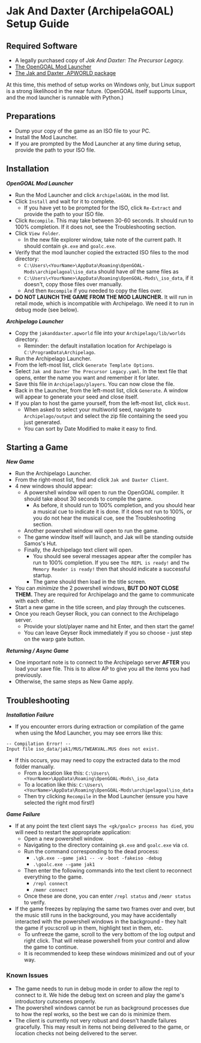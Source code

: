 # Jak And Daxter (ArchipelaGOAL) Setup Guide

## Required Software

- A legally purchased copy of *Jak And Daxter: The Precursor Legacy.*
- [The OpenGOAL Mod Launcher](https://jakmods.dev/)
- [The Jak and Daxter .APWORLD package](https://github.com/ArchipelaGOAL/Archipelago/releases)

At this time, this method of setup works on Windows only, but Linux support is a strong likelihood in the near future. 
(OpenGOAL itself supports Linux, and the mod launcher is runnable with Python.)

## Preparations

- Dump your copy of the game as an ISO file to your PC.
- Install the Mod Launcher.
- If you are prompted by the Mod Launcher at any time during setup, provide the path to your ISO file.

## Installation

***OpenGOAL Mod Launcher***

- Run the Mod Launcher and click `ArchipelaGOAL` in the mod list.
- Click `Install` and wait for it to complete.
  - If you have yet to be prompted for the ISO, click `Re-Extract` and provide the path to your ISO file.
- Click `Recompile`. This may take between 30-60 seconds. It should run to 100% completion. If it does not, see the Troubleshooting section.
- Click `View Folder`. 
  - In the new file explorer window, take note of the current path. It should contain `gk.exe` and `goalc.exe`.
- Verify that the mod launcher copied the extracted ISO files to the mod directory:
  - `C:\Users\<YourName>\AppData\Roaming\OpenGOAL-Mods\archipelagoal\iso_data` should have *all* the same files as
  - `C:\Users\<YourName>\AppData\Roaming\OpenGOAL-Mods\_iso_data`, if it doesn't, copy those files over manually.
  - And then `Recompile` if you needed to copy the files over.
- **DO NOT LAUNCH THE GAME FROM THE MOD LAUNCHER.** It will run in retail mode, which is incompatible with Archipelago. We need it to run in debug mode (see below).

***Archipelago Launcher***

- Copy the `jakanddaxter.apworld` file into your `Archipelago/lib/worlds` directory.
  - Reminder: the default installation location for Archipelago is `C:\ProgramData\Archipelago`.
- Run the Archipelago Launcher.
- From the left-most list, click `Generate Template Options`.
- Select `Jak and Daxter The Precursor Legacy.yaml`. In the text file that opens, enter the name you want and remember it for later.
- Save this file in `Archipelago/players`. You can now close the file.
- Back in the Launcher, from the left-most list, click `Generate`. A window will appear to generate your seed and close itself.
- If you plan to host the game yourself, from the left-most list, click `Host`.
  - When asked to select your multiworld seed, navigate to `Archipelago/output` and select the zip file containing the seed you just generated.
  - You can sort by Date Modified to make it easy to find.

## Starting a Game

***New Game***

- Run the Archipelago Launcher.
- From the right-most list, find and click `Jak and Daxter Client`.
- 4 new windows should appear:
  - A powershell window will open to run the OpenGOAL compiler. It should take about 30 seconds to compile the game.
    - As before, it should run to 100% completion, and you should hear a musical cue to indicate it is done. If it does not run to 100%, or you do not hear the musical cue, see the Troubleshooting section.
  - Another powershell window will open to run the game.
  - The game window itself will launch, and Jak will be standing outside Samos's Hut.
  - Finally, the Archipelago text client will open.
    - You should see several messages appear after the compiler has run to 100% completion. If you see `The REPL is ready!` and `The Memory Reader is ready!` then that should indicate a successful startup.
    - The game should then load in the title screen.
- You can *minimize* the 2 powershell windows, **BUT DO NOT CLOSE THEM.** They are required for Archipelago and the game to communicate with each other.
- Start a new game in the title screen, and play through the cutscenes.
- Once you reach Geyser Rock, you can connect to the Archipelago server.
  - Provide your slot/player name and hit Enter, and then start the game!
  - You can leave Geyser Rock immediately if you so choose - just step on the warp gate button.

***Returning / Async Game***

- One important note is to connect to the Archipelago server **AFTER** you load your save file. This is to allow AP to give you all the items you had previously.
- Otherwise, the same steps as New Game apply.

## Troubleshooting

***Installation Failure***

- If you encounter errors during extraction or compilation of the game when using the Mod Launcher, you may see errors like this:
```
-- Compilation Error! -- 
Input file iso_data/jak1/MUS/TWEAKVAL.MUS does not exist.
```
  - If this occurs, you may need to copy the extracted data to the mod folder manually.
    - From a location like this: `C:\Users\<YourName>\AppData\Roaming\OpenGOAL-Mods\_iso_data`
    - To a location like this: `C:\Users\<YourName>\AppData\Roaming\OpenGOAL-Mods\archipelagoal\iso_data`
    - Then try clicking `Recompile` in the Mod Launcher (ensure you have selected the right mod first!)

***Game Failure***

- If at any point the text client says `The <gk/goalc> process has died`, you will need to restart the appropriate 
  application:
  - Open a new powershell window.
  - Navigating to the directory containing `gk.exe` and `goalc.exe` via `cd`.
  - Run the command corresponding to the dead process:
    - `.\gk.exe --game jak1 -- -v -boot -fakeiso -debug`
    - `.\goalc.exe --game jak1`
  - Then enter the following commands into the text client to reconnect everything to the game.
    - `/repl connect`
    - `/memr connect`
  - Once these are done, you can enter `/repl status` and `/memr status` to verify.
- If the game freezes by replaying the same two frames over and over, but the music still runs in the background, you may have accidentally interacted with the powershell windows in the background - they halt the game if you:scroll up in them, highlight text in them, etc.
  - To unfreeze the game, scroll to the very bottom of the log output and right click. That will release powershell from your control and allow the game to continue.
  - It is recommended to keep these windows minimized and out of your way.

### Known Issues

- The game needs to run in debug mode in order to allow the repl to connect to it. We hide the debug text on screen and play the game's introductory cutscenes properly.
- The powershell windows cannot be run as background processes due to how the repl works, so the best we can do is minimize them.
- The client is currently not very robust and doesn't handle failures gracefully. This may result in items not being delivered to the game, or location checks not being delivered to the server.
